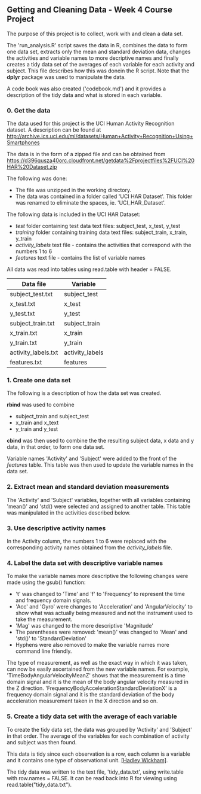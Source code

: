 
## Getting and Cleaning Data - Week 4 Course Project

The purpose of this project is to collect, work with and clean a data set.

The 'run_analysis.R' script saves the data in R, combines the data to form one data set, extracts only the mean and standard deviation data, changes the activities and variable names to more decriptive names and finally creates a tidy data set of the averages of each variable for each activity and subject.  This file describes how this was donein the R script.  Note that the **dplyr** package was used to manipulate the data.

A code book was also created ('codebook.md') and it provides a description of the tidy data and what is stored in each variable.  


### 0. Get the data
The data used for this project is the UCI Human Activity Recognition dataset.  A description can be found at http://archive.ics.uci.edu/ml/datasets/Human+Activity+Recognition+Using+Smartphones

The data is in the form of a zipped file and can be obtained from https://d396qusza40orc.cloudfront.net/getdata%2Fprojectfiles%2FUCI%20HAR%20Dataset.zip

The following was done:

* The file was unzipped in the working directory.  
* The data was contained in a folder called 'UCI HAR Dataset'.  This folder was renamed to eliminate the spaces, ie. 'UCI_HAR_Dataset'.

The following data is included in the UCI HAR Dataset:

* *test* folder containing test data text files: subject_test, x_test, y_test
* *training* folder containing training data text files: subject_train, x_train, y_train
* *activity_labels* text file - contains the activities that correspond with the numbers 1 to 6
* *features* text file - contains the list of variable names

All data was read into tables using read.table with header = FALSE.

| Data file             | Variable              |
| -----------           | ---------------       |
| subject_test.txt      | subject_test          |
| x_test.txt            | x_test                |
| y_test.txt            | y_test                |
| subject_train.txt     | subject_train         |
| x_train.txt           | x_train               |
| y_train.txt           | y_train               |
| activity_labels.txt   | activity_labels       |
| features.txt          | features              |   



### 1. Create one data set
The following is a description of how the data set was created.

**rbind** was used to combine

* subject_train and subject_test
* x_train and x_text
* y_train and y_test

**cbind** was then used to combine the the resulting subject data, x data and y data, in that order, to form one data set.

Variable names 'Activity' and 'Subject' were added to the front of the *features* table.  This table was then used to update the variable names in the data set.  



### 2. Extract mean and standard deviation measurements
The 'Activity' and 'Subject' variables, together with all variables containing 'mean()' and 'std() were selected and assigned to another table.  This table was manipulated in the activities described below.  



### 3. Use descriptive activity names
In the Activity column, the numbers 1 to 6 were replaced with the corresponding activity names obtained from the *activity_labels* file.  



### 4. Label the data set with descriptive variable names
To make the variable names more descriptive the following changes were made using the gsub() function:

* 't' was changed to 'Time' and 'f' to 'Frequency' to represent the time and frequency domain signals.
* 'Acc' and 'Gyro' were changes to 'Acceleration' and 'AngularVelocity' to show what was actually being measured and not the instrument used to take the measurement.
* 'Mag' was changed to the more descriptive 'Magnitude'
* The parentheses were removed: 'mean()' was changed to 'Mean' and 'std()' to 'StandardDeviation'
* Hyphens were also removed to make the variable names more command line friendly.


The type of measurement, as well as the exact way in which it was taken, can now be easily ascertained from the new variable names. For example, 'TimeBodyAngularVelocityMeanZ' shows that the measurement is a time domain signal and it is the mean of the body angular velocity measured in the Z direction. 'FrequencyBodyAccelerationStandardDeviationX' is a frequency domain signal and it is the standard deviation of the body acceleration measurement taken in the X direction and so on.  



### 5. Create a tidy data set with the average of each variable
To create the tidy data set, the data was grouped by 'Activity' and 'Subject' in that order.  The average of the variables for each combination of activity and subject was then found.

This data is tidy since each observation is a row, each column is a variable and it contains one type of observational unit. [[Hadley Wickham]](https://vita.had.co.nz/papers/tidy-data.pdf#page=23&zoom=100,0,182).

The tidy data was written to the text file, 'tidy_data.txt', using write.table with row.names = FALSE.  It can be read back into R for viewing using read.table("tidy_data.txt").  

